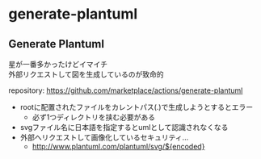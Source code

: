 # generate-plantuml

## Generate Plantuml

星が一番多かったけどイマイチ  
外部リクエストして図を生成しているのが致命的

repository:
https://github.com/marketplace/actions/generate-plantuml

- rootに配置されたファイルをカレントパス(.)で生成しようとするとエラー
  - 必ず1つディレクトリを挟む必要がある
- svgファイル名に日本語を指定するとumlとして認識されなくなる
- 外部へリクエストして画像化しているセキュリティ...
  - http://www.plantuml.com/plantuml/svg/${encoded}
